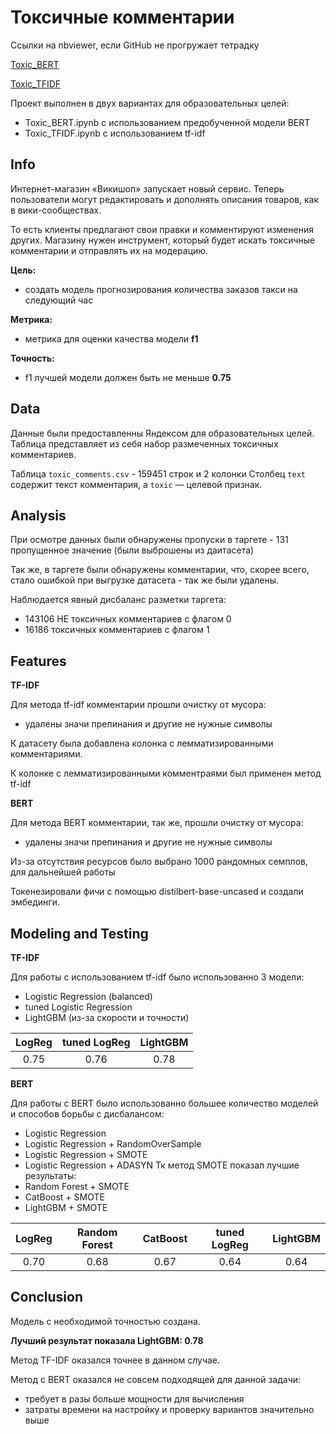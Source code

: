 # Токсичные комментарии

Ссылки на nbviewer, если GitHub не прогружает тетрадку

[Toxic_BERT](https://nbviewer.org/github/IgumnovAnton/Yandex_Projects/blob/main/Toxic/Toxic_BERT.ipynb)

[Toxic_TFIDF](https://nbviewer.org/github/IgumnovAnton/Yandex_Projects/blob/main/Toxic/Toxic_TFIDF.ipynb)


Проект выполнен в двух вариантах для образовательных целей:
- Toxic_BERT.ipynb с использованием предобученной модели BERT
- Toxic_TFIDF.ipynb с использованием tf-idf

## **Info**
Интернет-магазин «Викишоп» запускает новый сервис. Теперь пользователи могут редактировать и дополнять описания товаров, как в вики-сообществах. 

То есть клиенты предлагают свои правки и комментируют изменения других. Магазину нужен инструмент, который будет искать токсичные комментарии и отправлять их на модерацию. 

**Цель:**
- создать модель прогнозирования количества заказов такси на следующий час

**Метрика:**
- метрика для оценки качества модели **f1**

**Точность:**
- f1 лучшей модели должен быть не меньше **0.75**


## **Data**

Данные были предоставленны Яндексом для образовательных целей. 
Таблица представляет из себя набор размеченных токсичных комментариев.

Таблица `toxic_comments.csv` - 159451 строк и 2 колонки
Столбец `text` содержит текст комментария, а `toxic` — целевой признак.

## **Analysis** 

При осмотре данных были обнаружены пропуски в таргете - 131 пропущенное значение (были выброшены из даитасета)

Так же, в таргете были обнаружены комментарии, что, скорее всего, стало ошибкой при выгрузке датасета - так же были удалены.

Наблюдается явный дисбаланс разметки таргета:
- 143106 НЕ токсичных комментариев с флагом 0
- 16186 токсичных комментариев с флагом 1

## **Features** 

**TF-IDF**

Для метода tf-idf комментарии прошли очистку от мусора:
- удалены значи препинания и другие не нужные символы

К датасету была добавлена колонка с лемматизированными комментариями.

К колонке с лемматизированными комментраями был применен метод tf-idf

**BERT**

Для метода BERT комментарии, так же, прошли очистку от мусора:
- удалены значи препинания и другие не нужные символы

Из-за отсутствия ресурсов было выбрано 1000 рандомных семплов, для дальнейшей работы

Токенезировали фичи с помощью distilbert-base-uncased и создали эмбединги.


## **Modeling and Testing**

**TF-IDF**

Для работы с использованием tf-idf было использованно 3 модели:
- Logistic Regression (balanced)
- tuned Logistic Regression
- LightGBM (из-за скорости и точности)

| LogReg | tuned LogReg | LightGBM |
|:---:|:---:|:---:|
| 0.75 | 0.76 | 0.78 | 

**BERT**

Для работы с BERT было использованно большее количество моделей и способов борьбы с дисбалансом:
- Logistic Regression
- Logistic Regression + RandomOverSample
- Logistic Regression + SMOTE
- Logistic Regression + ADASYN
Тк метод SMOTE показал лучшие результаты:
- Random Forest + SMOTE
- CatBoost + SMOTE
- LightGBM + SMOTE

| LogReg | Random Forest | CatBoost | tuned LogReg | LightGBM |
|:---:|:---:|:---:|:---:|:---:|
| 0.70 | 0.68 | 0.67 | 0.64 | 0.64 |


## **Conclusion**

Модель с необходимой точностью создана.

**Лучший результат показала LightGBM: 0.78**

Метод TF-IDF оказался точнее в данном случае.

Метод с BERT оказался не совсем подходящей для данной задачи:
- требует в разы больше мощности для вычисления
- затраты времени на настройку и проверку вариантов значительно выше



